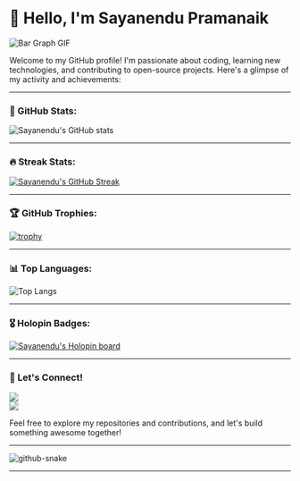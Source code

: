 # 👋 Hello, I'm Sayanendu Pramanaik

![Bar Graph GIF](https://user-images.githubusercontent.com/74038190/212284100-561aa473-3905-4a80-b561-0d28506553ee.gif)

Welcome to my GitHub profile! I'm passionate about coding, learning new technologies, and contributing to open-source projects. Here's a glimpse of my activity and achievements:

---

### 🚀 GitHub Stats:
![Sayanendu's GitHub stats](https://github-readme-stats.vercel.app/api?username=alienx5499&show=reviews,discussions_started,discussions_answered,prs_merged,prs_merged_percentage_icons=true&theme=radical)

---

### 🔥 Streak Stats:
[![Sayanendu's GitHub Streak](https://streak-stats.demolab.com?user=alienx5499&theme=radical)](https://git.io/streak-stats)

---

### 🏆 GitHub Trophies:
[![trophy](https://github-profile-trophy.vercel.app/?username=alienx5499&theme=onedark)](https://github.com/ryo-ma/github-profile-trophy)

---

### 📊 Top Languages:
![Top Langs](https://github-readme-stats.vercel.app/api/top-langs/?username=alienx5499&layout=compact&theme=radical)

---

### 🎖 Holopin Badges:
[![Sayanendu's Holopin board](https://holopin.me/alienx5499)](https://holopin.io/@alienx5499)

---

### 🌟 Let's Connect!
<div>
  <a href="https://github.com/alienx5499" target="_blank">
  <img src="https://img.shields.io/badge/-GitHub-%23181717?style=for-the-badge&logo=github&logoColor=white" target="_blank">
</a>
</div>
  <a href="https://www.linkedin.com/in/prabalpatra5499" target="_blank"><img src="https://img.shields.io/badge/-LinkedIn-%230077B5?style=for-the-badge&logo=linkedin&logoColor=white" target="_blank"></a>


Feel free to explore my repositories and contributions, and let's build something awesome together!

---

<picture>
  <source media="(prefers-color-scheme: dark)" srcset="dist/github-snake-dark.svg" />
  <img alt="github-snake" src="dist/github-snake.svg" />
</picture>


---

<!---
alienx5499/alienx5499 is a ✨ special ✨ repository because its README.md (this file) appears on your GitHub profile.
You can click the Preview link to take a look at your changes.
--->
